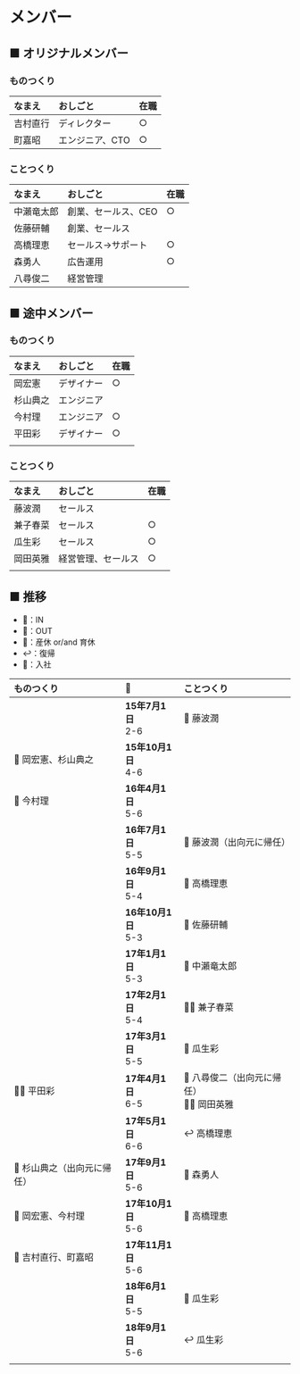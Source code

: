 # メンバー
## ■ オリジナルメンバー
### ものつくり
|なまえ|おしごと|在職|
|:--|:--|:--|
|吉村直行|ディレクター|○|
|町嘉昭|エンジニア、CTO|○|

### ことつくり
|なまえ|おしごと|在職|
|:--|:--|:--|
|中瀨竜太郎|創業、セールス、CEO|○|
|佐藤研輔|創業、セールス||
|高橋理恵|セールス→サポート|○|
|森勇人|広告運用|○|
|八尋俊二|経営管理||

## ■ 途中メンバー
### ものつくり
|なまえ|おしごと|在職|
|:--|:--|:--|
|岡宏憲|デザイナー|○|
|杉山典之|エンジニア||
|今村理|エンジニア|○|
|平田彩|デザイナー|○|
| | | |

### ことつくり
|なまえ|おしごと|在職|
|:--|:--|:--|
|藤波潤|セールス||
|兼子春菜|セールス|○|
|瓜生彩|セールス|○|
|岡田英雅|経営管理、セールス|○|
| | | |

## ■ 推移
- 💙：IN
- 🔻：OUT
- 👶：産休 or/and 育休
- ↩️：復帰
- 🏢：入社


|ものつくり|📆|ことつくり|
|:--|:--|:--|
| |**15年7月1日**<br>2-6|💙 藤波潤|
|💙 岡宏憲、杉山典之|**15年10月1日**<br>4-6| |
|💙 今村理|**16年4月1日**<br>5-6| |
| |**16年7月1日**<br>5-5|🔻 藤波潤（出向元に帰任）|
| |**16年9月1日**<br>5-4|👶 高橋理恵|
| |**16年10月1日**<br>5-3|🔻 佐藤研輔|
| |**17年1月1日**<br>5-3|🏢 中瀨竜太郎|
| |**17年2月1日**<br>5-4|💙🏢 兼子春菜|
| |**17年3月1日**<br>5-5|💙 瓜生彩|
|💙🏢 平田彩|**17年4月1日**<br>6-5|🔻 八尋俊二（出向元に帰任）<br>💙🏢 岡田英雅|
| |**17年5月1日**<br>6-6|↩️ 高橋理恵|
|🔻 杉山典之（出向元に帰任）|**17年9月1日**<br>5-6|🏢 森勇人|
|🏢 岡宏憲、今村理|**17年10月1日**<br>5-6|🏢 高橋理恵|
|🏢 吉村直行、町嘉昭|**17年11月1日**<br>5-6| |
| |**18年6月1日**<br>5-5|👶 瓜生彩|
| |**18年9月1日**<br>5-6|↩️ 瓜生彩|
| | | | |
